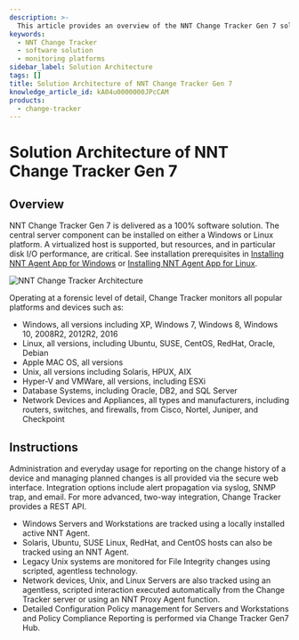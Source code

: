 ```yaml
---
description: >-
  This article provides an overview of the NNT Change Tracker Gen 7 solution architecture, detailing its installation requirements and monitoring capabilities across various platforms.
keywords:
  - NNT Change Tracker
  - software solution
  - monitoring platforms
sidebar_label: Solution Architecture
tags: []
title: Solution Architecture of NNT Change Tracker Gen 7
knowledge_article_id: kA04u0000000JPcCAM
products:
  - change-tracker
---
```


# Solution Architecture of NNT Change Tracker Gen 7

## Overview

NNT Change Tracker Gen 7 is delivered as a 100% software solution. The central server component can be installed on either a Windows or Linux platform. A virtualized host is supported, but resources, and in particular disk I/O performance, are critical. See installation prerequisites in [Installing NNT Agent App for Windows](https://helpcenter.netwrix.com/bundle/z-kb-articles-salesforce/page/kA0Qk000000227NKAQ.html) or [Installing NNT Agent App for Linux](https://helpcenter.netwrix.com/bundle/z-kb-articles-salesforce/page/kA04u0000000Is4CAE.html).

![NNT Change Tracker Architecture](https://nwxcorp--c.na147.content.force.com/sfc/dist/version/download/?oid=00D7000000091pB&ids=0684u00000LdJmZ&d=%2Fa%2F4u000000LzOi%2FbAz62nv6hAno0uEhyYjZncpD9vLxbegsy5qV38GMPOY&asPdf=false)

Operating at a forensic level of detail, Change Tracker monitors all popular platforms and devices such as:

- Windows, all versions including XP, Windows 7, Windows 8, Windows 10, 2008R2, 2012R2, 2016
- Linux, all versions, including Ubuntu, SUSE, CentOS, RedHat, Oracle, Debian
- Apple MAC OS, all versions
- Unix, all versions including Solaris, HPUX, AIX
- Hyper-V and VMWare, all versions, including ESXi
- Database Systems, including Oracle, DB2, and SQL Server
- Network Devices and Appliances, all types and manufacturers, including routers, switches, and firewalls, from Cisco, Nortel, Juniper, and Checkpoint

## Instructions

Administration and everyday usage for reporting on the change history of a device and managing planned changes is all provided via the secure web interface. Integration options include alert propagation via syslog, SNMP trap, and email. For more advanced, two-way integration, Change Tracker provides a REST API.

- Windows Servers and Workstations are tracked using a locally installed active NNT Agent.
- Solaris, Ubuntu, SUSE Linux, RedHat, and CentOS hosts can also be tracked using an NNT Agent.
- Legacy Unix systems are monitored for File Integrity changes using scripted, agentless technology.
- Network devices, Unix, and Linux Servers are also tracked using an agentless, scripted interaction executed automatically from the Change Tracker server or using an NNT Proxy Agent function.
- Detailed Configuration Policy management for Servers and Workstations and Policy Compliance Reporting is performed via Change Tracker Gen7 Hub.